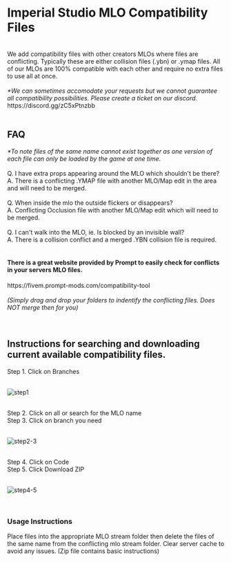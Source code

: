 <h1>Imperial Studio MLO Compatibility Files</h1> <br>
We add compatibility files with other creators MLOs where files are conflicting. Typically these are either collision files (.ybn) or .ymap files. All of our MLOs are 100% compatible with each other and require no extra files to use all at once.<br>
<br>
<i>*We can sometimes accomodate your requests but we cannot guarantee all compatibility possibilities. Please create a ticket on our discord.</i><br>
<url>https://discord.gg/zC5xPtnzbb</url><br>
<br>
<h2>FAQ</h2>
<i>*To note files of the same name cannot exist together as one version of each file can only be loaded by the game at one time.</i><br>
<br>
Q. I have extra props appearing around the MLO which shouldn't be there?<br>
A. There is a conflicting .YMAP file with another MLO/Map edit in the area and will need to be merged.<br>
<br>
Q. When inside the mlo the outside flickers or disappears?<br>
A. Conflicting Occlusion file with another MLO/Map edit which will need to be merged.<br>
<br>
Q. I can't walk into the MLO, ie. Is blocked by an invisible wall?<br>
A. There is a collision conflict and a merged .YBN collision file is required.<br>
<br>
<h4>There is a great website provided by Prompt to easily check for conflicts in your servers MLO files.</h4>
<url>https://fivem.prompt-mods.com/compatibility-tool</url><br>
<br>
<i>(Simply drag and drop your folders to indentify the conflicting files. Does NOT merge then for you)</i><br>
<br>
<br>
<h2>Instructions for searching and downloading current available compatibility files.</h2>
Step 1. Click on Branches<br>
<br>

![step1](https://github.com/ImperialStudio/MLO-Compatibilty-Files/assets/163093396/87adf1af-4c5f-4958-99e1-c9046d8ec3d6)

<br>
Step 2. Click on all or search for the MLO name<br>
Step 3. Click on branch you need<br>
<br>

![step2-3](https://github.com/ImperialStudio/MLO-Compatibilty-Files/assets/163093396/66ce523c-2d8b-4043-ba9b-a7e2dcb8a040)

<br>
Step 4. Click on Code<br>
Step 5. Click Download ZIP
<br>
<br>

![step4-5](https://github.com/ImperialStudio/MLO-Compatibilty-Files/assets/163093396/75a3212c-0477-43e0-aa3e-2bc91ce4d95b)

<br>
<h3>Usage Instructions</h3>
Place files into the appropriate MLO stream folder then delete the files of the same name from the conflicting mlo stream folder. Clear server cache to avoid any issues. (Zip file contains basic instructions)

